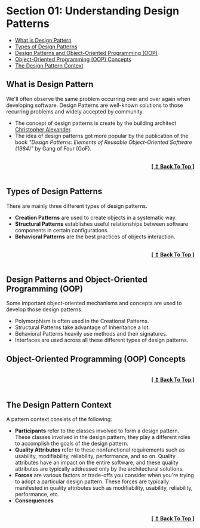 # Section 01: Understanding Design Patterns

- [What is Design Pattern](#what-is-design-pattern)
- [Types of Design Patterns](#types-of-design-patterns)
- [Design Patterns and Object-Oriented Programming (OOP)](#design-patterns-and-object-oriented-programming-oop)
- [Object-Oriented Programming (OOP) Concepts](#object-oriented-programming-oop-concepts)
- [The Design Pattern Context](#the-design-pattern-context)

## What is Design Pattern

We'll often observe the same problem occurring over and over again when developing software. Design Patterns are well-known solutions to those recurring problems and widely accepted by community.

- The concept of design patterns is create by the building architect [Christopher Alexander](https://en.wikipedia.org/wiki/Christopher_Alexander).
- The idea of design patterns got more popular by the publication of the book _"Design Patterns: Elements of Reusable Object-Oriented Software (1984)"_ by Gang of Four (GoF).

<br/>
<div align="right">
  <b><a href="#section-01-understanding-design-patterns">[ ↥ Back To Top ]</a></b>
</div>
<br/>

## Types of Design Patterns

There are mainly three different types of design patterns.

- **Creation Patterns** are used to create objects in a systematic way.
- **Structural Patterns** establishes useful relationships between software components in certain configurations.
- **Behavioral Patterns** are the best practices of objects interaction.

<br/>
<div align="right">
  <b><a href="#section-01-understanding-design-patterns">[ ↥ Back To Top ]</a></b>
</div>
<br/>

## Design Patterns and Object-Oriented Programming (OOP)

Some important object-oriented mechanisms and concepts are used to develop those design patterns.

- Polymorphism is often used in the Creational Patterns.
- Structural Patterns take advantage of Inheritance a lot.
- Behavioral Patterns heavily use methods and their signatures.
- Interfaces are used across all these different types of design patterns.

## Object-Oriented Programming (OOP) Concepts

<br/>
<div align="right">
  <b><a href="#section-01-understanding-design-patterns">[ ↥ Back To Top ]</a></b>
</div>
<br/>

## The Design Pattern Context

A pattern context consists of the following:

- **Participants** refer to the classes involved to form a design pattern. These classes involved in the design pattern, they play a different roles to accomplish the goals of the design pattern.
- **Quality Attributes** refer to these nonfunctional requirements such as usability, modifiability, reliability, performance, and so on. Quality attributes have an impact on the entire software, and these quality attributes are typically addressed only by the architectural solutions.
- **Forces** are various factors or trade-offs you consider when you're trying to adopt a particular design pattern. These forces are typically manifested in quality attributes such as modifiability, usability, reliability, performance, etc.
- **Consequences**

<br/>
<div align="right">
  <b><a href="#section-01-understanding-design-patterns">[ ↥ Back To Top ]</a></b>
</div>
<br/>